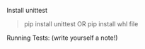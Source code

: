 Install unittest

>pip install unittest
OR
pip install whl file


Running Tests:
 (write yourself a note!)